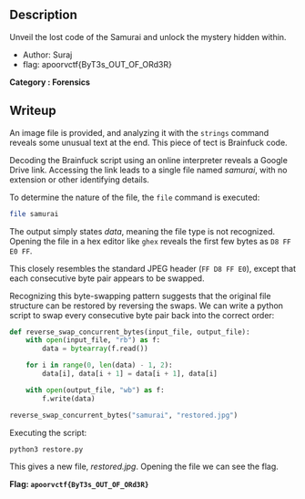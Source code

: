 ## Description
Unveil the lost code of the Samurai and unlock the mystery hidden within.

- Author: Suraj
- flag: apoorvctf{ByT3s_OUT_OF_ORd3R}

**Category : Forensics**


## Writeup
An image file is provided, and analyzing it with the `strings` command reveals some unusual text at the end. This piece of tect is Brainfuck code.

Decoding the Brainfuck script using an online interpreter reveals a Google Drive link. Accessing the link leads to a single file named *samurai*, with no extension or other identifying details.

To determine the nature of the file, the `file` command is executed:

```bash
file samurai
```

The output simply states *data*, meaning the file type is not recognized.  Opening the file in a hex editor like `ghex` reveals the first few bytes as `D8 FF E0 FF`.

This closely resembles the standard JPEG header (`FF D8 FF E0`), except that each consecutive byte pair appears to be swapped.

Recognizing this byte-swapping pattern suggests that the original file structure can be restored by reversing the swaps. We can write a python script to swap every consecutive byte pair back into the correct order:

```python
def reverse_swap_concurrent_bytes(input_file, output_file):
    with open(input_file, "rb") as f:
        data = bytearray(f.read())

    for i in range(0, len(data) - 1, 2):
        data[i], data[i + 1] = data[i + 1], data[i]

    with open(output_file, "wb") as f:
        f.write(data)

reverse_swap_concurrent_bytes("samurai", "restored.jpg")
```

Executing the script:

```bash
python3 restore.py
```

This gives a new file, *restored.jpg*. Opening the file we can see the flag. 



**Flag: `apoorvctf{ByT3s_OUT_OF_ORd3R}`**
